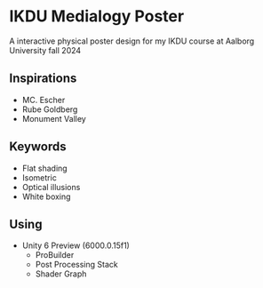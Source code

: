 # IKDU Medialogy Poster

 A interactive physical poster design for my IKDU course at Aalborg University fall 2024

## Inspirations

- MC. Escher
- Rube Goldberg
- Monument Valley

## Keywords

- Flat shading
- Isometric
- Optical illusions
- White boxing

## Using

- Unity 6 Preview (6000.0.15f1)
  - ProBuilder
  - Post Processing Stack
  - Shader Graph
